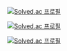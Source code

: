 [![Solved.ac 프로필](http://mazassumnida.wtf/api/mini/generate_badge?boj=strawJI)](https://solved.ac/strawji)

[![Solved.ac 프로필](http://mazassumnida.wtf/api/generate_badge?boj=strawJI)](https://solved.ac/strawji)

[![Solved.ac 프로필](http://mazassumnida.wtf/api/v2/generate_badge?boj=straWJI)](https://solved.ac/strawji)
